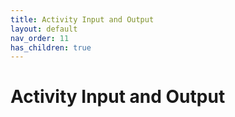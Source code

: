 ```yaml
---
title: Activity Input and Output
layout: default
nav_order: 11
has_children: true
---
```


# Activity Input and Output
